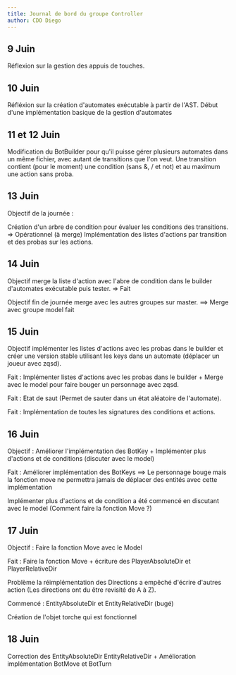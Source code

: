 ```yaml
---
title: Journal de bord du groupe Controller
author: CDO Diego
---
```


## 9 Juin

Réflexion sur la gestion des appuis de touches.

## 10 Juin

Réfléxion sur la création d'automates exécutable à partir de l'AST. Début d'une implémentation basique de la gestion d'automates

## 11 et 12 Juin

Modification du BotBuilder pour qu'il puisse gérer plusieurs automates dans un même fichier, avec autant de transitions que l'on veut. Une transition contient (pour le moment) une condition (sans &, / et not) et au maximum une action sans proba.

## 13 Juin

Objectif de la journée :

Création d'un arbre de condition pour évaluer les conditions des transitions. => Opérationnel (à merge)
Implémentation des listes d'actions par transition et des probas sur les actions.

## 14 Juin

Objectif merge la liste d'action avec l'abre de condition dans le builder d'automates exécutable puis tester. => Fait

Objectif fin de journée merge avec les autres groupes sur master. ==> Merge avec groupe model fait

## 15 Juin

Objectif implémenter les listes d'actions avec les probas dans le builder et créer une version stable utilisant les keys dans un automate (déplacer un joueur avec zqsd).

Fait : Implémenter listes d'actions avec les probas dans le builder + Merge avec le model pour faire bouger un personnage avec zqsd.

Fait : Etat de saut (Permet de sauter dans un état aléatoire de l'automate).

Fait : Implémentation de toutes les signatures des conditions et actions.

## 16 Juin

Objectif : Améliorer l'implémentation des BotKey + Implémenter plus d'actions et de conditions (discuter avec le model)

Fait : Améliorer implémentation des BotKeys ==> Le personnage bouge mais la fonction move ne permettra jamais de déplacer des entités avec cette implémentation

Implémenter plus d'actions et de condition a été commencé en discutant avec le model (Comment faire la fonction Move ?)

## 17 Juin

Objectif : Faire la fonction Move avec le Model

Fait : Faire la fonction Move + écriture des PlayerAbsoluteDir et PlayerRelativeDir

Problème la réimplémentation des Directions a empêché d'écrire d'autres action (Les directions ont du être revisité de A à Z).

Commencé : EntityAbsoluteDir et EntityRelativeDir (bugé)

Création de l'objet torche qui est fonctionnel

## 18 Juin

Correction des EntityAbsoluteDir EntityRelativeDir + Amélioration implémentation BotMove et BotTurn
